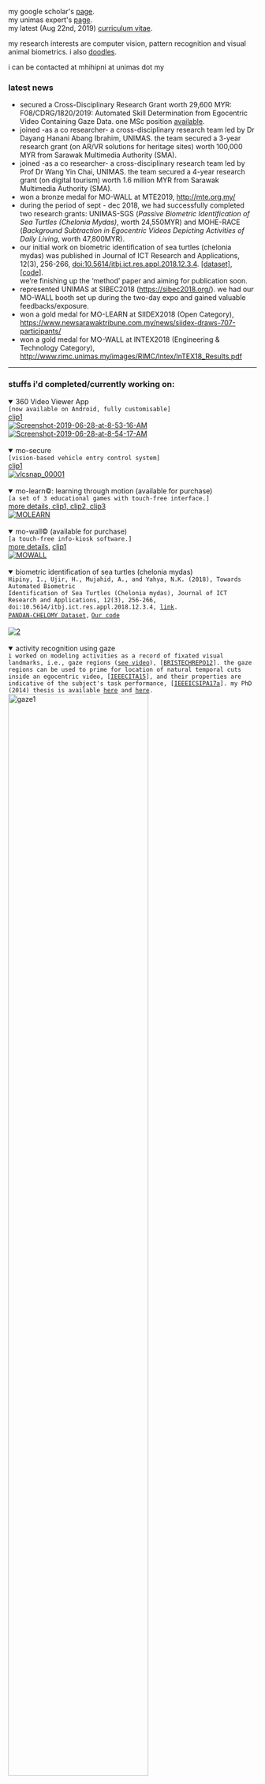 my google scholar's <a href="https://scholar.google.com/citations?user=-0x1BfIAAAAJ&hl=en">page</a>.<br>
my unimas expert's <a href="https://expert.unimas.my/profile/1396">page</a>.<br> 
my latest (Aug 22nd, 2019) <a href="https://www.dropbox.com/s/4pw82if4wh53ml5/IRWANDI-CV.pdf">curriculum vitae</a>.<br> 

my research interests are computer vision, pattern recognition and visual animal biometrics. i also <a href="https://github.com/irwandihipiny/mine/wiki/doodles">doodles</a>.

i can be contacted at mhihipni at unimas dot my

### latest news
* secured a Cross-Disciplinary Research Grant worth 29,600 MYR: F08/CDRG/1820/2019: Automated Skill Determination from Egocentric Video Containing Gaze Data. one MSc position <a href="https://www.facebook.com/photo.php?fbid=358465948413829&set=a.221821052078320&type=3&theater">available</a>.
* joined -as a co researcher- a cross-disciplinary research team led by Dr Dayang Hanani Abang Ibrahim, UNIMAS. the team secured a 3-year research grant (on AR/VR solutions for heritage sites) worth 100,000 MYR from Sarawak Multimedia Authority (SMA).
* joined -as a co researcher- a cross-disciplinary research team led by Prof Dr Wang Yin Chai, UNIMAS. the team secured a 4-year research grant (on digital tourism) worth 1.6 million MYR from Sarawak Multimedia Authority (SMA).
* won a bronze medal for MO-WALL at MTE2019, http://mte.org.my/
* during the period of sept - dec 2018, we had successfully completed two research grants: UNIMAS-SGS (_Passive Biometric Identification of Sea Turtles (Chelonia Mydas)_, worth 24,550MYR) and MOHE-RACE (_Background Subtraction in Egocentric Videos Depicting Activities of Daily Living_, worth 47,800MYR). 
* our initial work on biometric identification of sea turtles (chelonia mydas) was published in Journal of ICT Research and Applications, 12(3), 256-266, <a href="http://journals.itb.ac.id/index.php/jictra/issue/view/783">doi:10.5614/itbj.ict.res.appl.2018.12.3.4</a>. <a href="https://ir.unimas.my/22902/">[dataset]</a>, <a href="https://www.dropbox.com/s/z1j5vedueikawjb/TURTLES.zip">[code]</a>.<br>
we’re finishing up the ‘method’ paper and aiming for publication soon.
* represented UNIMAS at SIBEC2018 (https://sibec2018.org/). we had our MO-WALL booth set up during the two-day expo and gained valuable feedbacks/exposure.
* won a gold medal for MO-LEARN at SIIDEX2018 (Open Category), https://www.newsarawaktribune.com.my/news/siidex-draws-707-participants/
* won a gold medal for MO-WALL at INTEX2018 (Engineering & Technology Category), http://www.rimc.unimas.my/images/RIMC/Intex/InTEX18_Results.pdf
***

### stuffs i'd completed/currently working on:
<details open> 
<summary>360 Video Viewer App</summary>
<code>[now available on Android, fully customisable]</code><br>
  <a href="https://youtu.be/-mdtuA27F0E">clip1</a><br>
<a href="https://ibb.co/m97MKxb"><img src="https://i.ibb.co/m97MKxb/Screenshot-2019-06-28-at-8-53-16-AM.png" alt="Screenshot-2019-06-28-at-8-53-16-AM" border="0"></a> <a href="https://ibb.co/ZHW72Rh"><img src="https://i.ibb.co/ZHW72Rh/Screenshot-2019-06-28-at-8-54-17-AM.png" alt="Screenshot-2019-06-28-at-8-54-17-AM" border="0"></a>
</details>
<br>

<details open> 
<summary>mo-secure</summary>
<code>[vision-based vehicle entry control system]</code><br>
<a href="https://www.youtube.com/watch?v=6MnjqZXU-bA">clip1</a><br>
<a href="https://ibb.co/kK3A2T"><img src="https://image.ibb.co/gpzTp8/vlcsnap_00001.png" alt="vlcsnap_00001" border="0"></a>
</details>
<br>

<details open> 
<summary>mo-learn©: learning through motion (available for purchase)</summary>
<code>[a set of 3 educational games with touch-free interface.]</code><br>
<a href="https://www.facebook.com/irwandi.hipiny.52/posts/139532623640497">more details, </a>
<a href="https://youtu.be/LGgK75R9QXQ">clip1, </a>
<a href="https://youtu.be/rq7CyD3f7OE">clip2, </a>
<a href="https://youtu.be/iLxj8-fQFF0">clip3 </a><br>
<a href="https://ibb.co/diGyVV"><img src="https://image.ibb.co/bR6Mjq/molearn.png" alt="MOLEARN" border="0"></a>
</details>
<br>

<details open> 
<summary>mo-wall© (available for purchase)</summary>
<code>[a touch-free info-kiosk software.]</code>
<br>
<a href="https://www.facebook.com/irwandi.hipiny.52/posts/169078874019205">more details</a>, <a href="https://youtu.be/ca1pRECyv9M">clip1</a><br>
<a href="https://ibb.co/fmx5AV"><img src="https://image.ibb.co/dDMXqV/mowall.png" alt="MOWALL" border="0"></a>
</details>
<br>

<details open> 
<summary>biometric identification of sea turtles (chelonia mydas)</summary>
<code>Hipiny, I., Ujir, H., Mujahid, A., and Yahya, N.K. (2018), Towards Automated Biometric
Identification of Sea Turtles (Chelonia mydas), Journal of ICT Research and Applications, 12(3), 256-266, doi:10.5614/itbj.ict.res.appl.2018.12.3.4, <a href="http://journals.itb.ac.id/index.php/jictra/issue/view/783">link</a>.</code><br>
<code><a href="https://ir.unimas.my/22902/">PANDAN-CHELOMY Dataset</a>,</code>
<code><a href="https://www.dropbox.com/s/z1j5vedueikawjb/TURTLES.zip">Our code</a></code>
<br><br>
<a href="https://ibb.co/fwnv2T"><img src="https://image.ibb.co/d8kR98/2.png" alt="2" border="0"></a>
</details>
<br>

<details open> 
<summary>activity recognition using gaze</summary>
<code>i worked on modeling activities as a record of fixated visual landmarks, i.e., gaze regions (<a href="https://youtu.be/T9IAq90HNU0">see video</a>), [<a href="https://pdfs.semanticscholar.org/d19d/5c1bf21573c937165ffed0d73e57cbc03dc1.pdf">BRISTECHREPO12</a>]. the gaze regions can be used to prime for location of natural temporal cuts inside an egocentric video, [<a href="https://ieeexplore.ieee.org/document/7349836/">IEEECITA15</a>], and their properties are indicative of the subject's task performance, [<a href="https://ieeexplore.ieee.org/document/8120635/">IEEEICSIPA17a</a>]. my PhD (2014) thesis is available <a href="http://ethos.bl.uk/OrderDetails.do?uin=uk.bl.ethos.682564">here</a> and <a href="https://www.dropbox.com/s/xvnhub6qgtiagt2/thesis.pdf">here</a>. </code><br>
<a href="https://ibb.co/ThDxK1Q"><img src="https://i.ibb.co/6sc7v8K/gaze1.png" height="75%" width="75%" alt="gaze1" border="0"></a>
<a href="https://ibb.co/4YNJGyy"><img src="https://i.ibb.co/txC3tff/gaze2.png" height="60%" width="60%" alt="gaze2" border="0"></a>
</details>

***

### current PhDs/MSces/MAITs
* silvia joseph, PhD, "iban's plaited mat motifs recognition using invariant image features"
* marcella peter, MSc, "facial expression synthesis using kernel approach",  <code>co-sup w/ dr jacey-lynn minoi</code>

***

### previous PhDs/MSces/MAITs
* silvia joseph, MAIT, "unsupervised classification of intrusive igneous rock thin section images using edge detection and colour analysis", [<a href="https://ieeexplore.ieee.org/document/8120669/">IEEEICSIPA17b</a>] <code>- now at dept. of minerals and geoscience, malaysia.</code>

***

### my datasets
PANDAN-CHELOMY, a dataset containing 140 aerial (70 raw + 70 rotated upright) images of sea turtles (Chelonia mydas).
[<a href="https://ir.unimas.my/22902/">PANDAN-CHELOMY Dataset</a>]

***

### misc / class materials
1. A love compatibility calculator program that I wrote for my Java class (accepts two names, generate a compatibility score, i.e., love %) ... a fun string manipulation activity for students. [download](https://www.dropbox.com/s/t4ud5sef7tod2zt/LoveScore.java?dl=0) <code>java class assignment</code><br>
<a href="https://ibb.co/bXm5Mcb"><img src="https://i.ibb.co/bXm5Mcb/lovescore.png" alt="lovescore" border="0"></a>
2. A simple memory tiles game that I wrote using JS for my Web-based System Dev class. [download](https://www.dropbox.com/s/k2bk52sur4s9np5/js_memory.zip?dl=0) <code>javascript class assignment</code><br>
<a href="https://ibb.co/8M0BcNN"><img src="https://i.ibb.co/8M0BcNN/js.png" alt="js" border="0"></a>
3. [freeglut - i use this instead of GLUT in my CG class to avoid requiring administrator access](http://freeglut.sourceforge.net/)
4. [MinGW](http://www.mingw.org/)
5. [NeHe - the best resource site for OpenGL](http://nehe.gamedev.net/)
6. [colah's excellent lstm tutorial](http://colah.github.io/posts/2015-08-Understanding-LSTMs/)
7. [an excellent yt video on JPEG compression, DCT](https://www.youtube.com/watch?v=Q2aEzeMDHMA)
***
